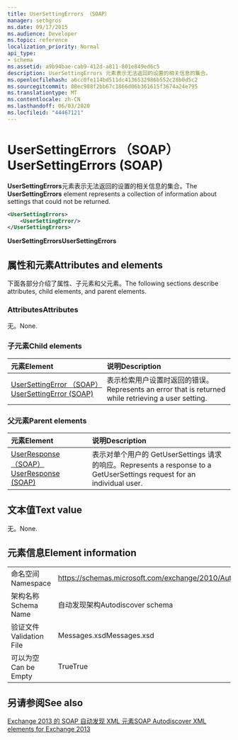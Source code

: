 ```yaml
---
title: UserSettingErrors （SOAP）
manager: sethgros
ms.date: 09/17/2015
ms.audience: Developer
ms.topic: reference
localization_priority: Normal
api_type:
- schema
ms.assetid: a9b94bae-cab9-412d-a811-801e849ed6c5
description: UserSettingErrors 元素表示无法返回的设置的相关信息的集合。
ms.openlocfilehash: a6cc0fe114bd511dc4136532986b552c28b0d5c2
ms.sourcegitcommit: 88ec988f2bb67c1866d06b361615f3674a24e795
ms.translationtype: MT
ms.contentlocale: zh-CN
ms.lasthandoff: 06/03/2020
ms.locfileid: "44467121"
---
```

# <a name="usersettingerrors-soap"></a><span data-ttu-id="ee22b-103">UserSettingErrors （SOAP）</span><span class="sxs-lookup"><span data-stu-id="ee22b-103">UserSettingErrors (SOAP)</span></span>

<span data-ttu-id="ee22b-104">**UserSettingErrors**元素表示无法返回的设置的相关信息的集合。</span><span class="sxs-lookup"><span data-stu-id="ee22b-104">The **UserSettingErrors** element represents a collection of information about settings that could not be returned.</span></span> 
  
```XML
<UserSettingErrors>
    <UserSettingError/>
</UserSettingErrors>
```

 <span data-ttu-id="ee22b-105">**UserSettingErrors**</span><span class="sxs-lookup"><span data-stu-id="ee22b-105">**UserSettingErrors**</span></span>
## <a name="attributes-and-elements"></a><span data-ttu-id="ee22b-106">属性和元素</span><span class="sxs-lookup"><span data-stu-id="ee22b-106">Attributes and elements</span></span>

<span data-ttu-id="ee22b-107">下面各部分介绍了属性、子元素和父元素。</span><span class="sxs-lookup"><span data-stu-id="ee22b-107">The following sections describe attributes, child elements, and parent elements.</span></span>
  
### <a name="attributes"></a><span data-ttu-id="ee22b-108">Attributes</span><span class="sxs-lookup"><span data-stu-id="ee22b-108">Attributes</span></span>

<span data-ttu-id="ee22b-109">无。</span><span class="sxs-lookup"><span data-stu-id="ee22b-109">None.</span></span>
  
### <a name="child-elements"></a><span data-ttu-id="ee22b-110">子元素</span><span class="sxs-lookup"><span data-stu-id="ee22b-110">Child elements</span></span>

|<span data-ttu-id="ee22b-111">**元素**</span><span class="sxs-lookup"><span data-stu-id="ee22b-111">**Element**</span></span>|<span data-ttu-id="ee22b-112">**说明**</span><span class="sxs-lookup"><span data-stu-id="ee22b-112">**Description**</span></span>|
|:-----|:-----|
|[<span data-ttu-id="ee22b-113">UserSettingError （SOAP）</span><span class="sxs-lookup"><span data-stu-id="ee22b-113">UserSettingError (SOAP)</span></span>](usersettingerror-soap.md) <br/> |<span data-ttu-id="ee22b-114">表示检索用户设置时返回的错误。</span><span class="sxs-lookup"><span data-stu-id="ee22b-114">Represents an error that is returned while retrieving a user setting.</span></span>  <br/> |
   
### <a name="parent-elements"></a><span data-ttu-id="ee22b-115">父元素</span><span class="sxs-lookup"><span data-stu-id="ee22b-115">Parent elements</span></span>

|<span data-ttu-id="ee22b-116">**元素**</span><span class="sxs-lookup"><span data-stu-id="ee22b-116">**Element**</span></span>|<span data-ttu-id="ee22b-117">**说明**</span><span class="sxs-lookup"><span data-stu-id="ee22b-117">**Description**</span></span>|
|:-----|:-----|
|[<span data-ttu-id="ee22b-118">UserResponse （SOAP）</span><span class="sxs-lookup"><span data-stu-id="ee22b-118">UserResponse (SOAP)</span></span>](userresponse-soap.md) <br/> |<span data-ttu-id="ee22b-119">表示对单个用户的 GetUserSettings 请求的响应。</span><span class="sxs-lookup"><span data-stu-id="ee22b-119">Represents a response to a GetUserSettings request for an individual user.</span></span>  <br/> |
   
## <a name="text-value"></a><span data-ttu-id="ee22b-120">文本值</span><span class="sxs-lookup"><span data-stu-id="ee22b-120">Text value</span></span>

<span data-ttu-id="ee22b-121">无。</span><span class="sxs-lookup"><span data-stu-id="ee22b-121">None.</span></span>
  
## <a name="element-information"></a><span data-ttu-id="ee22b-122">元素信息</span><span class="sxs-lookup"><span data-stu-id="ee22b-122">Element information</span></span>

|||
|:-----|:-----|
|<span data-ttu-id="ee22b-123">命名空间</span><span class="sxs-lookup"><span data-stu-id="ee22b-123">Namespace</span></span>  <br/> |https://schemas.microsoft.com/exchange/2010/Autodiscover  <br/> |
|<span data-ttu-id="ee22b-124">架构名称</span><span class="sxs-lookup"><span data-stu-id="ee22b-124">Schema Name</span></span>  <br/> |<span data-ttu-id="ee22b-125">自动发现架构</span><span class="sxs-lookup"><span data-stu-id="ee22b-125">Autodiscover schema</span></span>  <br/> |
|<span data-ttu-id="ee22b-126">验证文件</span><span class="sxs-lookup"><span data-stu-id="ee22b-126">Validation File</span></span>  <br/> |<span data-ttu-id="ee22b-127">Messages.xsd</span><span class="sxs-lookup"><span data-stu-id="ee22b-127">Messages.xsd</span></span>  <br/> |
|<span data-ttu-id="ee22b-128">可以为空</span><span class="sxs-lookup"><span data-stu-id="ee22b-128">Can be Empty</span></span>  <br/> |<span data-ttu-id="ee22b-129">True</span><span class="sxs-lookup"><span data-stu-id="ee22b-129">True</span></span>  <br/> |
   
## <a name="see-also"></a><span data-ttu-id="ee22b-130">另请参阅</span><span class="sxs-lookup"><span data-stu-id="ee22b-130">See also</span></span>



[<span data-ttu-id="ee22b-131">Exchange 2013 的 SOAP 自动发现 XML 元素</span><span class="sxs-lookup"><span data-stu-id="ee22b-131">SOAP Autodiscover XML elements for Exchange 2013</span></span>](soap-autodiscover-xml-elements-for-exchange-2013.md)

